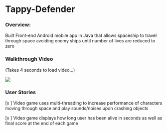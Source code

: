 # Tappy-Defender

### Overview:
Built Front-end Android mobile app in Java that allows spaceship to travel through space avoiding enemy ships until number of lives are reduced to zero

### Walkthrough Video

(Takes 4 seconds to load video...)

<img src="https://media.giphy.com/media/dxVvzfJ728n4pQEYaf/giphy.gif">


### User Stories
[x ] Video game uses multi-threading to increase performance of characters moving through space and play sounds/noises upon crashing objects

[x ] Video game displays how long user has been alive in seconds as well as final score at the end of each game

